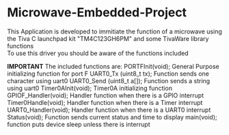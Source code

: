 # Microwave-Embedded-Project
This Application is developed to immitiate the function of a microwave
using the Tiva C launchpad kit "TM4C123GH6PM" and some TivaWare library functions	
To use this driver you should be aware of the functions included

******IMPORTANT******
The included functions are:
PORTFInit(void);		General Purpose initializing function for port F
UART0_Tx (uint8_t tx); 		Function sends one character using uart0
UART0_Send (uint8_t a[]);	Function sends a string using uart0
Timer0AInit(void);		Timer0A initializing function
GPIOF_Handler(void); 		Handler function when there is a GPIO interrupt
Timer0Handle(void); 		Handler function when there is a Timer interrupt
UART0_Handler(void);		Handler function when there is a UART0 interrupt
Status(void);			Function sends current status and time to display
main(void);			function puts device sleep unless there is interrupt
